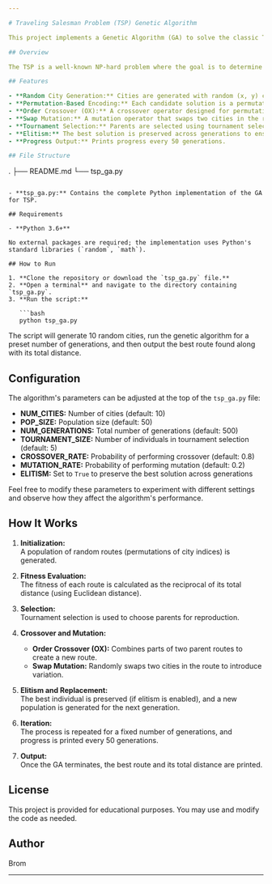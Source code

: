 ```yaml
---

# Traveling Salesman Problem (TSP) Genetic Algorithm

This project implements a Genetic Algorithm (GA) to solve the classic Traveling Salesman Problem (TSP) for 10 cities. The algorithm evolves a population of candidate solutions (routes) over multiple generations to find a near-optimal solution that minimizes the total travel distance.

## Overview

The TSP is a well-known NP-hard problem where the goal is to determine the shortest possible route that visits a set of cities exactly once and returns to the origin city. Although a brute-force solution is feasible for 10 cities, this project demonstrates how a GA can be structured to address larger instances of the TSP.

## Features

- **Random City Generation:** Cities are generated with random (x, y) coordinates.
- **Permutation-Based Encoding:** Each candidate solution is a permutation of city indices.
- **Order Crossover (OX):** A crossover operator designed for permutation-based representations.
- **Swap Mutation:** A mutation operator that swaps two cities in the route.
- **Tournament Selection:** Parents are selected using tournament selection.
- **Elitism:** The best solution is preserved across generations to ensure quality improvement.
- **Progress Output:** Prints progress every 50 generations.

## File Structure

```
.
├── README.md
└── tsp_ga.py
```

- **tsp_ga.py:** Contains the complete Python implementation of the GA for TSP.

## Requirements

- **Python 3.6+**

No external packages are required; the implementation uses Python's standard libraries (`random`, `math`).

## How to Run

1. **Clone the repository or download the `tsp_ga.py` file.**
2. **Open a terminal** and navigate to the directory containing `tsp_ga.py`.
3. **Run the script:**

   ```bash
   python tsp_ga.py
   ```

   The script will generate 10 random cities, run the genetic algorithm for a preset number of generations, and then output the best route found along with its total distance.

## Configuration

The algorithm's parameters can be adjusted at the top of the `tsp_ga.py` file:

- **NUM_CITIES:** Number of cities (default: 10)
- **POP_SIZE:** Population size (default: 50)
- **NUM_GENERATIONS:** Total number of generations (default: 500)
- **TOURNAMENT_SIZE:** Number of individuals in tournament selection (default: 5)
- **CROSSOVER_RATE:** Probability of performing crossover (default: 0.8)
- **MUTATION_RATE:** Probability of performing mutation (default: 0.2)
- **ELITISM:** Set to `True` to preserve the best solution across generations

Feel free to modify these parameters to experiment with different settings and observe how they affect the algorithm's performance.

## How It Works

1. **Initialization:**  
   A population of random routes (permutations of city indices) is generated.

2. **Fitness Evaluation:**  
   The fitness of each route is calculated as the reciprocal of its total distance (using Euclidean distance).

3. **Selection:**  
   Tournament selection is used to choose parents for reproduction.

4. **Crossover and Mutation:**  
   - **Order Crossover (OX):** Combines parts of two parent routes to create a new route.
   - **Swap Mutation:** Randomly swaps two cities in the route to introduce variation.

5. **Elitism and Replacement:**  
   The best individual is preserved (if elitism is enabled), and a new population is generated for the next generation.

6. **Iteration:**  
   The process is repeated for a fixed number of generations, and progress is printed every 50 generations.

7. **Output:**  
   Once the GA terminates, the best route and its total distance are printed.

## License

This project is provided for educational purposes. You may use and modify the code as needed.

## Author
Brom

---
```

